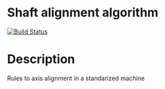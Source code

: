 # Shaft alignment algorithm

[![Build Status](https://travis-ci.org/kaiquewdev/shaft_alignment_algorithm.svg?branch=master)](https://travis-ci.org/kaiquewdev/shaft_alignment_algorithm)

# Description

Rules to axis alignment in a standarized machine
